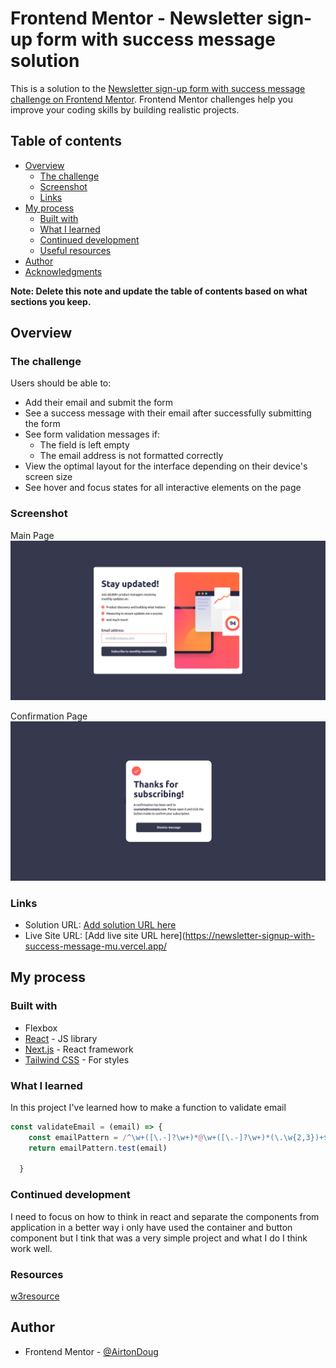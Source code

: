 # Frontend Mentor - Newsletter sign-up form with success message solution

This is a solution to the [Newsletter sign-up form with success message challenge on Frontend Mentor](https://www.frontendmentor.io/challenges/newsletter-signup-form-with-success-message-3FC1AZbNrv). Frontend Mentor challenges help you improve your coding skills by building realistic projects. 

## Table of contents

- [Overview](#overview)
  - [The challenge](#the-challenge)
  - [Screenshot](#screenshot)
  - [Links](#links)
- [My process](#my-process)
  - [Built with](#built-with)
  - [What I learned](#what-i-learned)
  - [Continued development](#continued-development)
  - [Useful resources](#useful-resources)
- [Author](#author)
- [Acknowledgments](#acknowledgments)

**Note: Delete this note and update the table of contents based on what sections you keep.**

## Overview

### The challenge

Users should be able to:

- Add their email and submit the form
- See a success message with their email after successfully submitting the form
- See form validation messages if:
  - The field is left empty
  - The email address is not formatted correctly
- View the optimal layout for the interface depending on their device's screen size
- See hover and focus states for all interactive elements on the page

### Screenshot
 
 Main Page
![](./Screenshot%202023-09-28%20at%2019-05-15%20Screenshot.png)

Confirmation Page
![](./Screenshot%202023-09-28%20at%2019-06-09%20Screenshot.png)




### Links

- Solution URL: [Add solution URL here](https://github.com/AirtonDoug/Newsletter-signup-with-success-message)
- Live Site URL: [Add live site URL here](https://newsletter-signup-with-success-message-mu.vercel.app/

## My process

### Built with

- Flexbox
- [React](https://reactjs.org/) - JS library
- [Next.js](https://nextjs.org/) - React framework
- [Tailwind CSS](https://tailwindcss.com/) - For styles


### What I learned


In this project I've learned how to make a function to validate email

```js
const validateEmail = (email) => {
    const emailPattern = /^\w+([\.-]?\w+)*@\w+([\.-]?\w+)*(\.\w{2,3})+$/;
    return emailPattern.test(email)

  }
```


### Continued development

I need to focus on how to think in react and separate the components from application in a better way
i only have used the container and button component but I tink that was a very simple  project and what I do I think work well. 


### Resources
  [w3resource](https://www.w3resource.com/javascript/form/email-validation.php)

## Author


- Frontend Mentor - [@AirtonDoug](https://www.frontendmentor.io/profile/AirtonDoug)

